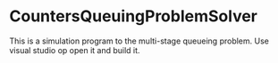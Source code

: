 # CountersQueuingProblemSolver
This is a simulation program to the multi-stage queueing problem.
Use visual studio op open it and build it.
